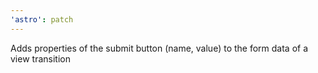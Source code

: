 ```yaml
---
'astro': patch
---
```


Adds properties of the submit button (name, value) to the form data of a view transition
